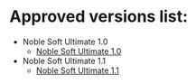 # Approved versions list:

- Noble Soft Ultimate 1.0
    - [Noble Soft Ultimate 1.0](https://scratch.mit.edu/projects/622904991/)
- Noble Soft Ultimate 1.1
    - [Noble Soft Ultimate 1.1](https://scratch.mit.edu/projects/622905395)